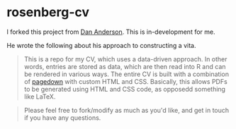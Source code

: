 # rosenberg-cv

I forked this project from [Dan Anderson](https://github.com/datalorax/anderson-cv). This is in-development for me.

He wrote the following about his approach to constructing a vita.

> This is a repo for my CV, which uses a data-driven approach. In other words, entries are stored as data, which are then read into R and can be rendered in various ways. The entire CV is built with a combination of [pagedown](https://github.com/rstudio/pagedown) with custom HTML and CSS. Basically, this allows PDFs to be generated using HTML and CSS code, as opposedd something like LaTeX. 

> Please feel free to fork/modify as much as you'd like, and get in touch if you have any questions.
